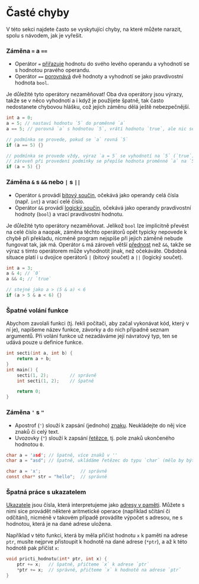 # Časté chyby
V této sekci najdete často se vyskytující chyby, na které můžete narazit, spolu s návodem, jak je
vyřešit.

### Záměna `=` a `==`
- Operátor `=` [přiřazuje](../c/promenne/promenne.md#zápis) hodnotu do svého levého operandu a vyhodnotí se s
hodnotou pravého operandu.
- Operátor `==` [porovnává](../c/datove_typy/pravdivostni_typy.md#porovnávání-hodnot) dvě hodnoty a vyhodnotí
se jako pravdivostní hodnota `bool`.

Je důležité tyto operátory nezaměňovat! Oba dva operátory jsou výrazy, takže se v něco vyhodnotí a
i když je použijete špatně, tak často nedostanete chybovou hlášku, což jejich záměnu dělá ještě
nebezpečnější.

```c
int a = 0;
a = 5; // nastaví hodnotu `5` do proměnné `a`
a == 5; // porovná `a` s hodnotou `5`, vrátí hodnotu `true`, ale nic se neprovede

// podmínka se provede, pokud se `a` rovná `5`
if (a == 5) {}

// podmínka se provede vždy, výraz `a = 5` se vyhodnotí na `5` (`true`)
// zároveň při provedení podmínky se přepíše hodnota proměnné `a` na `5`
if (a = 5) {}
```

### Záměna `&` s `&&` nebo `|` s `||`
- Operátor `&` provádí [bitový součin](../c/datove_typy/celociselne_typy.md#tabulka-aritmetických-operátorů),
očekává jako operandy celá čísla (např. `int`) a vrací celé číslo.
- Operátor `&&` provádí [logický součin](../c/datove_typy/pravdivostni_typy.md#tabulka-logických-operátorů),
očekává jako operandy pravdivostní hodnoty (`bool`) a vrací pravdivostní hodnotu.

Je důležité tyto operátory nezaměňovat. Jelikož `bool` lze implicitně převést na celé číslo a naopak,
záměna těchto operátorů opět typicky nepovede k chybě při překladu, nicméně program nejspíše při
jejich záměně nebude fungovat tak, jak má. Operátor `&` má zároveň větší
[přednost](https://en.cppreference.com/w/c/language/operator_precedence) než `&&`, takže se výraz
s tímto operátorem může vyhodnotit jinak, než očekáváte. Obdobná situace platí i u dvojice
operátorů `|` (bitový součet) a `||` (logický součet).

```c
int a = 3;
a & 4; // `0` 
a && 4; // `true`

// stejné jako a > (5 & a) < 6
if (a > 5 & a < 6) {}
```

### Špatné volání funkce
Abychom zavolali funkci (tj. řekli počítači, aby začal vykonávat kód, který v ní je), napíšeme
název funkce, závorky a do nich případně seznam argumentů. Při volání funkce už nezadáváme její
návratový typ, ten se udává pouze u definice funkce.

```c
int secti(int a, int b) {
    return a + b;
}
int main() {
    secti(1, 2);        // správně
    int secti(1, 2);    // špatně

    return 0;
}
```

### Záměna `'` s `"`
- Apostrof (`'`) slouží k zapsání (jednoho) [znaku](../c/znaky.md). Neukládejte do něj více znaků či celý text.
- Uvozovky (`"`) slouží k zapsání [řetězce](../c/text.md), tj. pole znaků ukončeného hodnotou `0`.

```c
char a = 'asd'; // špatně, více znaků v ''
char a = "asd"; // špatně, ukládáme řetězec do typu `char` (mělo by být `const char*`)

char a = 'x';               // správně
const char* str = "hello";  // správně
```

### Špatná práce s ukazatelem
[Ukazatele](../c/prace_s_pameti/ukazatele.md) jsou čísla, která interpretujeme jako
[adresy v paměti](../uvod/pamet.md). Můžete s nimi sice provádět některé aritmetické operace
(například sčítání či odčítání), nicméně v takovém případě provádíte výpočet s adresou, ne s
hodnotou, která je na dané adrese uložena.

Například v této funkci, která by měla přičíst hodnotu `x` k paměti na adrese `ptr`, musíte
nejprve přistoupit k hodnotě na dané adrese (`*ptr`), a až k této hodnotě pak přičíst `x`:
```c
void pricti_hodnotu(int* ptr, int x) {
    ptr += x;   // špatně, přičteme `x` k adrese `ptr`
    *ptr += x;  // správně, přičteme `x` k hodnotě na adrese `ptr` 
}
``` 
